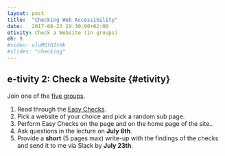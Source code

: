 ```yaml
---
layout: post
title:  "Checking Web Accessibility"
date:   2017-06-23 19:30:00+02:00
etivity: Check a Website (in groups)
eh: 9
#video: vluMGfG2tHk
#slides: "checking"
---
```


## e-tivity 2: Check a Website {#etivity}

Join one of the [five groups][grps].

1. Read through the [Easy Checks][ezycks].
2. Pick a website of your choice and pick a random sub page.
3. Perform Easy Checks on the page and on the home page of the site..
4. Ask questions in the lecture on **July 6th**.
5. Provide a **short** (5 pages max) write-up with the findings of the checks and send it to me via Slack by **July 23th**.

[grps]:https://docs.google.com/document/d/1wU4QhSxJ6gIR2ZazykfGNqzdYdNja_JHmpmAPeuVaWI/edit?usp=sharing
[ezycks]: http://www.w3.org/WAI/eval/preliminary

